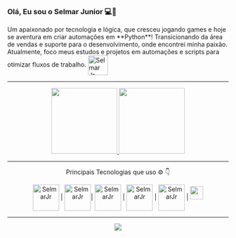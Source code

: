 ### Olá, Eu sou o Selmar Junior 💻🤙

<p>Um apaixonado por tecnologia e lógica, que cresceu jogando games e hoje se aventura em criar automações em **Python**! Transicionando da área de vendas e suporte para o desenvolvimento, onde encontrei minha paixão. Atualmente, foco meus estudos e projetos em automações e scripts para otimizar fluxos de trabalho.
<a href="mailto:selmargoulart08@gmail.com" target="_blank"><img align="center" alt="Selmar Jr" height="45" width="45" src="https://user-images.githubusercontent.com/52077278/135926148-30e0cd29-92a2-46ca-ad8d-28fa6175e58a.png"></a>
</p>

---

<p align="center">
  <a href="https://github.com/selmargoulart08">
    <img height="150em" src="https://github-readme-stats.vercel.app/api/top-langs/?username=selmargoulart08&hide=html&layout=compact&theme=dark&show_icons=true" />
  </a>
  <a href="https://github.com/selmargoulart08">
    <img height="150em" src="https://github-readme-stats.vercel.app/api?username=selmargoulart08&theme=dark&show_icons=true" />
  </a>
</p>

---

<p align="center">
  Principais Tecnologias que uso ⚙️ 👇
</p>
<p align="center">
<img align="center" alt="SelmarJr" height="60" width="60" src="https://cdn.jsdelivr.net/gh/devicons/devicon/icons/python/python-original.svg" /> | <img align="center" alt="SelmarJr" height="60" width="60" src="https://cdn.jsdelivr.net/gh/devicons/devicon/icons/javascript/javascript-original.svg" />|  <img align="center" alt="SelmarJr" height="60" width="60"
src="https://cdn.jsdelivr.net/gh/devicons/devicon/icons/mysql/mysql-original.svg" /> | <img align="center" alt="SelmarJr" height="60" width="60" src="https://cdn.jsdelivr.net/gh/devicons/devicon/icons/html5/html5-original.svg" /> | <img align="center" alt="SelmarJr" height="60" width="60" src="https://cdn.jsdelivr.net/gh/devicons/devicon/icons/css3/css3-original.svg" /> |
<img width="30" height="30" src="https://cdn.jsdelivr.net/gh/devicons/devicon/icons/react/react-original.svg" />
</p>

---

<p align="center">
  <a href="https://www.linkedin.com/in/selmarjr" target="_blank">
    <img src="https://img.shields.io/badge/LinkedIn-0077B5?style=for-the-badge&logo=linkedin&logoColor=white" />
  </a>
</p>




